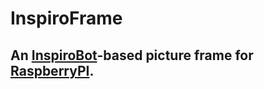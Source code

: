 # InspiroFrame

## An [InspiroBot]-based picture frame for [RaspberryPI].

[InspiroBot]: https://inspirobot.me
[RaspberryPi]: https://www.raspberrypi.org
